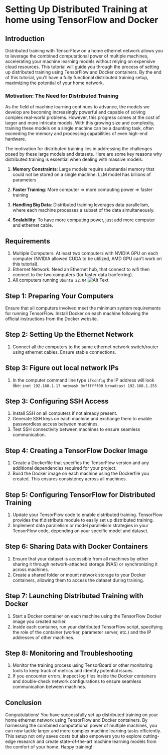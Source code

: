 # Setting Up Distributed Training at home using TensorFlow and Docker


## Introduction
Distributed training with TensorFlow on a home ethernet network allows you to leverage the combined computational power of multiple machines, accelerating your machine learning models without relying on expensive cloud resources. This tutorial will guide you through the process of setting up distributed training using TensorFlow and Docker containers. By the end of this tutorial, you'll have a fully functional distributed training setup, maximizing the potential of your home network.


### Motivation: The Need for Distributed Training
As the field of machine learning continues to advance, the models we develop are becoming increasingly powerful and capable of solving complex real-world problems. However, this progress comes at the cost of larger and more intricate models. With this growing size and complexity, training these models on a single machine can be a daunting task, often exceeding the memory and processing capabilities of even high-end hardware.


The motivation for distributed training lies in addressing the challenges posed by these large models and datasets. Here are some key reasons why distributed training is essential when dealing with massive models:


1. **Memory Constraints**: Large models require substantial memory that could not be stored on a single machine. LLM model has billions of parameters


2. **Faster Training**: More computer => more computing power => faster training


3. **Handling Big Data**: Distributed training leverages data parallelism, where each machine processes a subset of the data simultaneously.
4. **Scalability**: To have more computing power, just add more computer and ethernet cable. 
## Requirements
1. Multiple Computers: At least two computers with NVIDIA GPU on each computer (NVIDIA allowed CUDA to be utilized, AMD GPU can't work on this tutorial).
2. Ethernet Network: Need an Ethernet hub, that connect to wifi then connect to the two computers (for faster data tranferring).
3. All computers running `Ubuntu 22.04`
![Alt Text](/media/IMG_4958.HEIC)



## Step 1: Preparing Your Computers
Ensure that all computers involved meet the minimum system requirements for running TensorFlow. Install Docker on each machine following the official instructions from the Docker website.


## Step 2: Setting Up the Ethernet Network
1. Connect all the computers to the same ethernet network switch/router using ethernet cables. Ensure stable connections.


## Step 3: Figure out local network IPs
1. In the computer command line type
`ifconfig`
the IP address will look like:
```inet 192.168.1.17 netmask 0xffffff00 broadcast 192.168.1.255```


## Step 3: Configuring SSH Access
1. Install SSH on all computers if not already present.
2. Generate SSH keys on each machine and exchange them to enable passwordless access between machines.
3. Test SSH connectivity between machines to ensure seamless communication.


## Step 4: Creating a TensorFlow Docker Image
1. Create a Dockerfile that specifies the TensorFlow version and any additional dependencies required for your project.
2. Build the Docker image on each machine using the Dockerfile you created. This ensures consistency across all machines.


## Step 5: Configuring TensorFlow for Distributed Training
1. Update your TensorFlow code to enable distributed training. TensorFlow provides the tf.distribute module to easily set up distributed training.
2. Implement data parallelism or model parallelism strategies in your TensorFlow code, depending on your specific model and dataset.


## Step 6: Sharing Data with Docker Containers
1. Ensure that your dataset is accessible from all machines by either sharing it through network-attached storage (NAS) or synchronizing it across machines.
2. Create a shared folder or mount network storage to your Docker containers, allowing them to access the dataset during training.


## Step 7: Launching Distributed Training with Docker
1. Start a Docker container on each machine using the TensorFlow Docker image you created earlier.
2. Inside each container, run your distributed TensorFlow script, specifying the role of the container (worker, parameter server, etc.) and the IP addresses of other machines.


## Step 8: Monitoring and Troubleshooting
1. Monitor the training process using TensorBoard or other monitoring tools to keep track of metrics and identify potential issues.
2. If you encounter errors, inspect log files inside the Docker containers and double-check network configurations to ensure seamless communication between machines.


## Conclusion
Congratulations! You have successfully set up distributed training on your home ethernet network using TensorFlow and Docker containers. By harnessing the combined computational power of multiple machines, you can now tackle larger and more complex machine learning tasks efficiently. This setup not only saves costs but also empowers you to explore cutting-edge research and create state-of-the-art machine learning models from the comfort of your home. Happy training!






